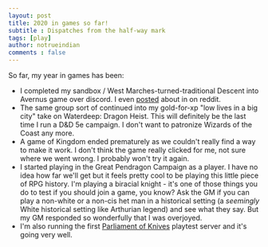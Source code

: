 ```yaml
---
layout: post
title: 2020 in games so far!
subtitle : Dispatches from the half-way mark
tags: [play]
author: notrueindian
comments : false
---
```


So far, my year in games has been:

* I completed my sandbox / West Marches-turned-traditional Descent into Avernus game over discord. I even [posted](https://www.reddit.com/r/dndnext/comments/g9rw1p/i_finished_running_a_full_campaign_of_baldurs/) about in on reddit.
* The same group sort of continued into my gold-for-xp "low lives in a big city" take on Waterdeep: Dragon Heist. This will definitely be the last time I run a D&D 5e campaign. I don't want to patronize Wizards of the Coast any more. 
* A game of Kingdom ended prematurely as we couldn't really find a way to make it work. I don't think the game really clicked for me, not sure where we went wrong. I probably won't try it again. 
* I started playing in the Great Pendragon Campaign as a player. I have no idea how far we'll get but it feels pretty cool to be playing this little piece of RPG history. I'm playing a biracial knight - it's one of those things you do to test if you should join a game, you know? Ask the GM if you can play a non-white or a non-cis het man in a historical setting (a *seemingly* White historical setting like Arthurian legend) and see what they say. But my GM responded so wonderfully that I was overjoyed.
* I'm also running the first [Parliament of Knives](https://deepweird.com/parliament-of-knives) playtest server and it's going very well. 
